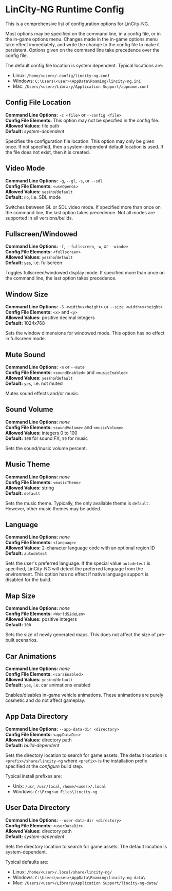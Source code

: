 # LinCity-NG Runtime Config

This is a comprehensive list of configuration options for LinCity-NG.

Most options may be specified on the command line, in a config file, or in the
in-game options menu. Changes made in the in-game options menu take effect
immediately, and write the change to the config file to make it persistent.
Options given on the command line take precedence over the config file.

The default config file location is system dependent. Typical locations are:
- Linux: `/home/<user>/.config/lincity-ng.conf`
- Windows: `C:\Users\<user>\AppData\Roaming\lincity-ng.ini`
- Mac: `/Users/<user>/Library/Application Support/appname.conf`


## Config File Location

**Command Line Options:** `-c <file>` or `--config <file>`
<br/>
**Config File Elements:** This option may not be specified in the config file.
<br/>
**Allowed Values:** file path
<br/>
**Default:** _system-dependent_

Specifies the configuration file location. This option may only be given once.
If not specified, then a system-dependent default location is used. If the file
does not exist, then it is created.


## Video Mode

**Command Line Options:** `-g`, `--gl`, `-s`, or `--sdl`
<br/>
**Config File Elements:** `<useOpenGL>`
<br/>
**Allowed Values:** `yes`/`no`/`default`
<br/>
**Default:** `no`, i.e. SDL mode

Switches between GL or SDL video mode. If specified more than once on the
command line, the last option takes precedence. Not all modes are supported in
all versions/builds.


## Fullscreen/Windowed

**Command Line Options:** `-f`, `--fullscreen`, `-w`, or `--window`
<br/>
**Config File Elements:** `<fullscreen>`
<br/>
**Allowed Values:** `yes`/`no`/`default`
<br/>
**Default:** `yes`, i.e. fullscreen

Toggles fullscreen/windowed display mode. If specified more than once on the
command line, the last option takes precedence.


## Window Size

**Command Line Options:** `-S <width>x<height>` or `--size <width>x<height>`
<br/>
**Config File Elements:** `<x>` and `<y>`
<br/>
**Allowed Values:** positive decimal integers
<br/>
**Default:** 1024x768

Sets the window dimensions for windowed mode. This option has no effect in
fullscreen mode.


## Mute Sound

**Command Line Options:** `-m` or `--mute`
<br/>
**Config File Elements:** `<soundEnabled>` and `<musicEnabled>`
<br/>
**Allowed Values:** `yes`/`no`/`default`
<br/>
**Default:** `yes`, i.e. not muted

Mutes sound effects and/or music.


## Sound Volume

**Command Line Options:** _none_
<br/>
**Config File Elements:** `<soundVolume>` and `<musicVolume>`
<br/>
**Allowed Values:** integers 0 to 100
<br/>
**Default:** `100` for sound FX, `50` for music

Sets the sound/music volume percent.


## Music Theme

**Command Line Options:** _none_
<br/>
**Config File Elements:** `<musicTheme>`
<br/>
**Allowed Values:** string
<br/>
**Default:** `default`

Sets the music theme. Typically, the only available theme is `default`. However,
other music themes may be added.


## Language

**Command Line Options:** _none_
<br/>
**Config File Elements:** `<language>`
<br/>
**Allowed Values:** 2-character language code with an optional region ID
<br/>
**Default:** `autodetect`

Sets the user's preferred language. If the special value `autodetect` is
specified, LinCity-NG will detect the preferred language from the environment.
This option has no effect if native language support is disabled for the build.


## Map Size

**Command Line Options:** _none_
<br/>
**Config File Elements:** `<WorldSideLen>`
<br/>
**Allowed Values:** positive integers
<br/>
**Default:** `100`

Sets the size of newly generated maps. This does not affect the size of
pre-built scenarios.


## Car Animations

**Command Line Options:** _none_
<br/>
**Config File Elements:** `<carsEnabled>`
<br/>
**Allowed Values:** `yes`/`no`/`default`
<br/>
**Default:** `yes`, i.e. car animations enabled

Enables/disables in-game vehicle animations. These animations are purely
cosmetic and do not affect gameplay.


## App Data Directory

**Command Line Options:** `--app-data-dir <directory>`
<br/>
**Config File Elements:** `<appDataDir>`
<br/>
**Allowed Values:** directory path
<br/>
**Default:** _build-dependent_

Sets the directory location to search for game assets. The default location is
`<prefix>/share/lincity-ng` where `<prefix>` is the installation prefix
specified at the _configure_ build step.

Typical install prefixes are:
- Unix: `/usr`, `/usr/local`, `/home/<user>/.local`
- Windows: `C:\Program Files\lincity-ng`

## User Data Directory

**Command Line Options:** `--user-data-dir <directory>`
<br/>
**Config File Elements:** `<userDataDir>`
<br/>
**Allowed Values:** directory path
<br/>
**Default:** _system-dependent_

Sets the directory location to search for game assets. The default location is
system-dependent.

Typical defaults are:
- Linux: `/home/<user>/.local/share/lincity-ng/`
- Windows: `C:\Users\<user>\AppData\Roaming\lincity-ng-data\`
- Mac: `/Users/<user>/Library/Application Support/lincity-ng-data/`
